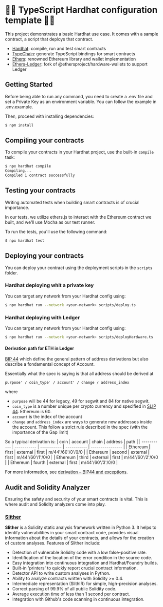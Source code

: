 # 👷‍♀️ TypeScript Hardhat configuration template 👷‍♂️

This project demonstrates a basic Hardhat use case. It comes with a sample contract, a script that deploys that contract.

- [Hardhat](https://github.com/nomiclabs/hardhat): compile, run and test smart contracts
- [TypeChain](https://github.com/ethereum-ts/TypeChain): generate TypeScript bindings for smart contracts
- [Ethers](https://github.com/ethers-io/ethers.js/): renowned Ethereum library and wallet implementation
- [Ethers-Ledger](https://github.com/anders-torbjornsen/ethers-ledger): fork of @ethersproject/hardware-wallets to support Ledger

## Getting Started

Before being able to run any command, you need to create a .env file and set a Private Key as an environment variable. You can follow the example in .env.example.

Then, proceed with installing dependencies:

```sh
$ npm install
```

## Compiling your contracts

To compile your contracts in your Hardhat project, use the built-in `compile` task:

```sh
$ npx hardhat compile
Compiling...
Compiled 1 contract successfully
```

## Testing your contracts

Writing automated tests when building smart contracts is of crucial importance.

In our tests, we utilize ethers.js to interact with the Ethereum contract we built, and we'll use Mocha as our test runner.

To run the tests, you'll use the following command:

```sh
$ npx hardhat test
```

## Deploying your contracts

You can deploy your contract using the deployment scripts in the `scripts` folder.

### Hardhat deploying whit a private key

You can target any network from your Hardhat config using:

```sh
$ npx hardhat run --network <your-network> scripts/deploy.ts
```

### Hardhat deploying with Ledger

You can target any network from your Hardhat config using:

```sh
$ npx hardhat run --network <your-network> scripts/deployHardware.ts
```

#### Derivation path for ETH in Ledger

[BIP 44](https://github.com/bitcoin/bips/blob/master/bip-0044.mediawiki) which define the general pattern of address derivations but also describe a fondamental concept of Account.

Essentially what the spec is saying is that all address should be derived at

```text
purpose' / coin_type' / account' / change / address_index
```

where

- `purpose` will be 44 for legacy, 49 for segwit and 84 for native segwit.
- `coin_type` is a number unique per crypto currency and specified in [SLIP 44](https://github.com/satoshilabs/slips/blob/master/slip-0044.md). Ethereum is 60.
- `account` is the index of the account
- `change` and `address_index` are ways to generate new addresses inside the account. This follow a strict rule described in the spec (with the importance of the Gap limit)

So a typical derivation is:
| coin | account | chain | address | path |
| ----------- | ----------- | ----------- | ----------- | ---------------- |
| Ethereum | first | external | first | m/44'/60'/0'/0/0 |
| Ethereum | second | external | first | m/44'/60'/1'/0/0 |
| Ethereum | third | external | first | m/44'/60'/2'/0/0 |
| Ethereum | fourth | external | first | m/44'/60'/3'/0/0 |

For more information, see [derivation – BIP44 and exceptions](https://github.com/LedgerHQ/ledger-live/wiki/LLC:derivation).

## Audit and Solidity Analyzer

Ensuring the safety and security of your smart contracts is vital. This is where audit and Solidity analyzers come into play.

### [Slither](https://github.com/crytic/slither)

**Slither** is a Solidity static analysis framework written in Python 3. It helps to identify vulnerabilities in your smart contract code, provides visual information about the details of your contracts, and allows for the creation of custom analyses. Features of Slither include:

- Detection of vulnerable Solidity code with a low false-positive rate.
- Identification of the location of the error condition in the source code.
- Easy integration into continuous integration and Hardhat/Foundry builds.
- Built-in 'printers' to quickly report crucial contract information.
- Detector API to write custom analyses in Python.
- Ability to analyze contracts written with Solidity >= 0.4.
- Intermediate representation (SlithIR) for simple, high-precision analyses.
- Correct parsing of 99.9% of all public Solidity code.
- Average execution time of less than 1 second per contract.
- Integration with Github's code scanning in continuous integration.
